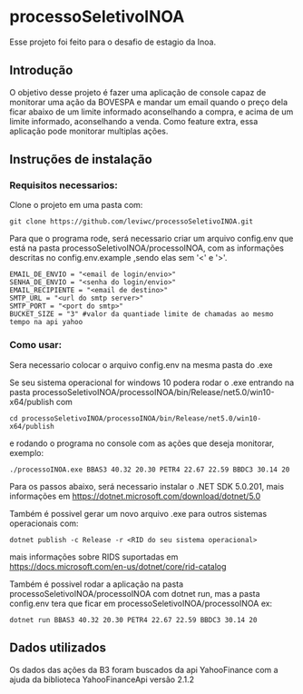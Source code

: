 # processoSeletivoINOA
Esse projeto foi feito para o desafio de estagio da Inoa.

## Introdução
O objetivo desse projeto é fazer uma aplicação de console capaz de monitorar uma ação da BOVESPA e mandar um email quando o preço dela ficar abaixo de um limite informado aconselhando a compra, e acima de um limite informado, aconselhando a venda. Como feature extra, essa aplicação pode monitorar multiplas ações.

## Instruções de instalação

### Requisitos necessarios:
Clone o projeto em uma pasta com:
```
git clone https://github.com/leviwc/processoSeletivoINOA.git
```
Para que o programa rode, será necessario criar um arquivo config.env que está na pasta processoSeletivoINOA/processoINOA, com as informações descritas no config.env.example ,sendo elas sem '<' e  '>'.
```
EMAIL_DE_ENVIO = "<email de login/envio>"
SENHA_DE_ENVIO = "<senha do login/envio>"
EMAIL_RECIPIENTE = "<email de destino>"
SMTP_URL = "<url do smtp server>"
SMTP_PORT = "<port do smtp>"
BUCKET_SIZE = "3" #valor da quantiade limite de chamadas ao mesmo tempo na api yahoo
```

### Como usar:
Sera necessario colocar o arquivo config.env na mesma pasta do .exe

Se seu sistema operacional for windows 10 podera rodar o .exe entrando na pasta processoSeletivoINOA/processoINOA/bin/Release/net5.0/win10-x64/publish com
```
cd processoSeletivoINOA/processoINOA/bin/Release/net5.0/win10-x64/publish
```

e rodando o programa no console com as ações que deseja monitorar, exemplo:

```
./processoINOA.exe BBAS3 40.32 20.30 PETR4 22.67 22.59 BBDC3 30.14 20
```

Para os passos abaixo, será necessario instalar o .NET SDK 5.0.201, mais informações em https://dotnet.microsoft.com/download/dotnet/5.0

Também é possivel gerar um novo arquivo .exe para outros sistemas operacionais com:

```
dotnet publish -c Release -r <RID do seu sistema operacional>
```
mais informações sobre RIDS suportadas em https://docs.microsoft.com/en-us/dotnet/core/rid-catalog

Também é possivel rodar a aplicação na pasta processoSeletivoINOA/processoINOA com dotnet run, mas a pasta config.env tera que ficar em processoSeletivoINOA/processoINOA  ex:
```
dotnet run BBAS3 40.32 20.30 PETR4 22.67 22.59 BBDC3 30.14 20
```

## Dados utilizados
Os dados das ações da B3 foram buscados da api YahooFinance com a ajuda da biblioteca YahooFinanceApi versão 2.1.2








